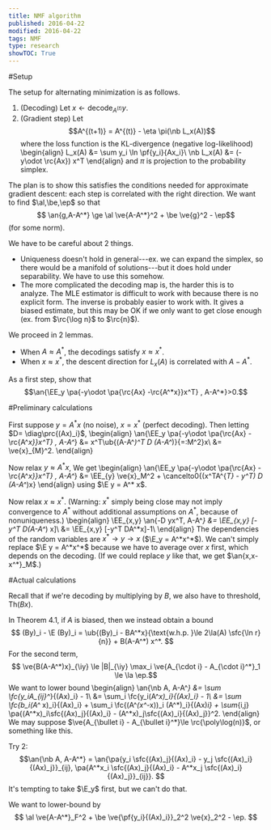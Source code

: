 ```yaml
---
title: NMF algorithm
published: 2016-04-22
modified: 2016-04-22
tags: NMF
type: research
showTOC: True
---
```


#Setup

The setup for alternating minimization is as follows.

1.  (Decoding) Let $x \leftarrow \text{decode}_{A^{(t)}} y$.
2.  (Gradient step) Let
    $$A^{(t+1)} = A^{(t)} - \eta \pi(\nb L_x(A))$$
	where the loss function is the KL-divergence (negative log-likelihood)
	\begin{align}
	L_x(A) &= \sum y_i \ln \pf{y_i}{Ax_i}\\
	\nb L_x(A) &= (-y\odot \rc{Ax}) x^T
	\end{align}
	and $\pi$ is projection to the probability simplex.

The plan is to show this satisfies the conditions needed for approximate gradient descent: each step is correlated with the right direction. We want to find $\al,\be,\ep$ so that
$$ \an{g,A-A^*} \ge \al \ve{A-A^*}^2 + \be \ve{g}^2 - \ep$$
(for some norm).

We have to be careful about 2 things.

*   Uniqueness doesn't hold in general---ex. we can expand the simplex, so there would be a manifold of solutions---but it does hold under separability. We have to use this somehow.
*   The more complicated the decoding map is, the harder this is to analyze. The MLE estimator is difficult to work with because there is no explicit form. The inverse is probably easier to work with. It gives a biased estimate, but this may be OK if we only want to get close enough (ex. from $\rc{\log n}$ to $\rc{n}$).

We proceed in 2 lemmas.

* When $A\approx A^*$, the decodings satisfy $x\approx x^*$.
* When $x\approx x^*$, the descent direction for $L_x(A)$ is correlated with $A-A^*$.

As a first step, show that
$$\an{\EE_y \pa{-y\odot \pa{\rc{Ax} -\rc{A^*x}}x^T} , A-A^*}>0.$$

#Preliminary calculations

First suppose $y=A^*x$ (no noise), $x=x^*$ (perfect decoding).  Then letting $D= \diag\prc{(Ax)_i}$,
\begin{align}
\an{\EE_y \pa{-y\odot \pa{\rc{Ax} -\rc{A^*x}}x^T} , A-A^*}
&= x^T\ub{(A-A^*)^T D (A-A^*)}{=:M^2}x\\
&= \ve{x}_{M}^2.
\end{align}

Now relax $y\approx A^*x$, We get
\begin{align}
\an{\EE_y \pa{-y\odot \pa{\rc{Ax} -\rc{A^*x}}x^T} , A-A^*}
&= \EE_{y} \ve{x}_M^2 + \cancelto0{(x^TA^{*T} - y^T) D (A-A^*)x}
\end{align}
using $\E y = A^* x$.

Now relax $x\approx x^*$. (Warning: $x^*$ simply being close may not imply convergence to $A^*$ without additional assumptions on $A^*$, because of nonuniqueness.)
\begin{align}
\EE_{x,y} \an{-D yx^T, A-A^*}
&= \EE_{x,y} [-y^T D(A-A^*) x]\\
&= \EE_{x,y} [-y^T DA^*x]-1\\
\end{align}
The dependencies of the random variables are $x^* \to y \to x$ ($\E_y = A^*x^*$). We can't simply replace $\E y = A^*x^*$ because we have to average over $x$ first, which depends on the decoding. (If we could replace $y$ like that, we get $\an{x,x-x^*}_M$.)

#Actual calculations

Recall that if we're decoding by multiplying by $B$, we also have to threshold, $\text{Th}(Bx)$.

In Theorem 4.1, if $A$ is biased, then we instead obtain a bound
$$ (By)_i - \E (By)_i = \ub{(By)_i - BA^*x}{\text{w.h.p. }\le 2\la(A) \sfc{\ln r}{n}} + B(A-A^*) x^*. $$
For the second term,
$$ \ve{B(A-A^*)x}_{\iy} \le |B|_{\iy} \max_i \ve{A_{\cdot i} - A_{\cdot i}^*}_1 \le \la \ep.$$
We want to lower bound
\begin{align}
\an{\nb A, A-A^*}
&= \sum \fc{y_iA_{ij}^*}{(Ax)_i} - 1\\
&= \sum_i \fc{y_i(A^*x)_i}{(Ax)_i} - 1\\
&= \sum \fc{b_i(A^* x)_i}{(Ax)_i} + \sum_i \fc{(A^*(x^*-x))_i (A^*)_i}{(Ax)_i} + \sum_{i,j} \pa{(A^*x)_i\sfc{(Ax)_j}{(Ax)_i} - (A^*x)_j\sfc{(Ax)_i}{(Ax)_j}}^2.
\end{align}
We may suppose $\ve{A_{\bullet i} - A_{\bullet i}^*}\le \rc{\poly\log(n)}$, or something like this.

Try 2:
$$\an{\nb A, A-A^*} = \an{\pa{y_i \sfc{(Ax)_j}{(Ax)_i} - y_j \sfc{(Ax)_i}{(Ax)_j}}_{ij}, \pa{A^*x_i  \sfc{(Ax)_j}{(Ax)_i} - A^*x_j  \sfc{(Ax)_i}{(Ax)_j}}_{ij}}.
$$
It's tempting to take $\E_y$ first, but we can't do that.

We want to lower-bound by
$$ \al \ve{A-A^*}_F^2 + \be \ve{\pf{y_i}{(Ax)_i}}_2^2 \ve{x}_2^2 - \ep.
$$

